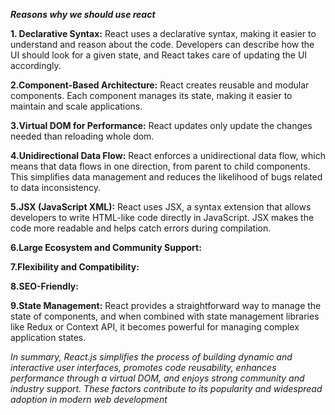
***Reasons why we should use react***

**1. Declarative Syntax:**
React uses a declarative syntax, making it easier to understand and reason about the code. Developers can describe how the UI should look for a given state, and React takes care of updating the UI accordingly.

**2.Component-Based Architecture:**
React creates reusable and modular components. Each component manages its state, making it easier to maintain and scale applications.

**3.Virtual DOM for Performance:**
React updates only update the changes needed than reloading whole dom.

**4.Unidirectional Data Flow:**
React enforces a unidirectional data flow, which means that data flows in one direction, from parent to child components. This simplifies data management and reduces the likelihood of bugs related to data inconsistency.

**5.JSX (JavaScript XML):**
React uses JSX, a syntax extension that allows developers to write HTML-like code directly in JavaScript. JSX makes the code more readable and helps catch errors during compilation.

**6.Large Ecosystem and Community Support:**

**7.Flexibility and Compatibility:**

**8.SEO-Friendly:**

**9.State Management:**
React provides a straightforward way to manage the state of components, and when combined with state management libraries like Redux or Context API, it becomes powerful for managing complex application states.

*In summary, React.js simplifies the process of building dynamic and interactive user interfaces, promotes code reusability, enhances performance through a virtual DOM, and enjoys strong community and industry support. These factors contribute to its popularity and widespread adoption in modern web development*
